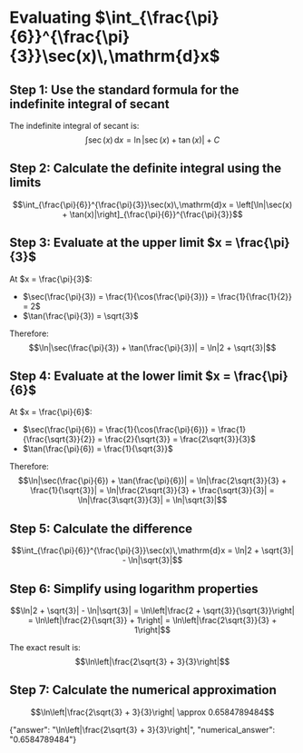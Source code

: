 # Evaluating $\int_{\frac{\pi}{6}}^{\frac{\pi}{3}}\sec(x)\,\mathrm{d}x$

## Step 1: Use the standard formula for the indefinite integral of secant
The indefinite integral of secant is:
$$\int \sec(x)\,\mathrm{d}x = \ln|\sec(x) + \tan(x)| + C$$

## Step 2: Calculate the definite integral using the limits
$$\int_{\frac{\pi}{6}}^{\frac{\pi}{3}}\sec(x)\,\mathrm{d}x = \left[\ln|\sec(x) + \tan(x)|\right]_{\frac{\pi}{6}}^{\frac{\pi}{3}}$$

## Step 3: Evaluate at the upper limit $x = \frac{\pi}{3}$
At $x = \frac{\pi}{3}$:
- $\sec(\frac{\pi}{3}) = \frac{1}{\cos(\frac{\pi}{3})} = \frac{1}{\frac{1}{2}} = 2$
- $\tan(\frac{\pi}{3}) = \sqrt{3}$

Therefore:
$$\ln|\sec(\frac{\pi}{3}) + \tan(\frac{\pi}{3})| = \ln|2 + \sqrt{3}|$$

## Step 4: Evaluate at the lower limit $x = \frac{\pi}{6}$
At $x = \frac{\pi}{6}$:
- $\sec(\frac{\pi}{6}) = \frac{1}{\cos(\frac{\pi}{6})} = \frac{1}{\frac{\sqrt{3}}{2}} = \frac{2}{\sqrt{3}} = \frac{2\sqrt{3}}{3}$
- $\tan(\frac{\pi}{6}) = \frac{1}{\sqrt{3}}$

Therefore:
$$\ln|\sec(\frac{\pi}{6}) + \tan(\frac{\pi}{6})| = \ln|\frac{2\sqrt{3}}{3} + \frac{1}{\sqrt{3}}| = \ln|\frac{2\sqrt{3}}{3} + \frac{\sqrt{3}}{3}| = \ln|\frac{3\sqrt{3}}{3}| = \ln|\sqrt{3}|$$

## Step 5: Calculate the difference
$$\int_{\frac{\pi}{6}}^{\frac{\pi}{3}}\sec(x)\,\mathrm{d}x = \ln|2 + \sqrt{3}| - \ln|\sqrt{3}|$$

## Step 6: Simplify using logarithm properties
$$\ln|2 + \sqrt{3}| - \ln|\sqrt{3}| = \ln\left|\frac{2 + \sqrt{3}}{\sqrt{3}}\right| = \ln\left|\frac{2}{\sqrt{3}} + 1\right| = \ln\left|\frac{2\sqrt{3}}{3} + 1\right|$$

The exact result is:
$$\ln\left|\frac{2\sqrt{3} + 3}{3}\right|$$

## Step 7: Calculate the numerical approximation
$$\ln\left|\frac{2\sqrt{3} + 3}{3}\right| \approx 0.6584789484$$

{"answer": "\\ln\\left|\\frac{2\\sqrt{3} + 3}{3}\\right|", "numerical_answer": "0.6584789484"}